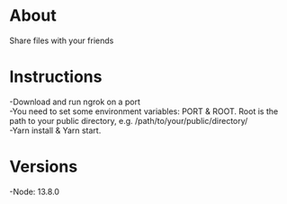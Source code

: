# About

Share files with your friends  
  
# Instructions

-Download and run ngrok on a port  
-You need to set some environment variables: PORT & ROOT. Root is the path to your public directory, e.g. /path/to/your/public/directory/   
-Yarn install & Yarn start. 

# Versions
-Node: 13.8.0

